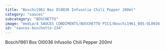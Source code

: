 ```yaml
---
title: "Boschi1961 Bos Ol0036 Infusolio Chili Pepper 200ml"
category: "sauces"
subcategory: "BOSCHETTO"
image: "media/4 SAUCES CONDIMENTS/BOSCHETTO PICS/Boschi1961_BOS-OL0036 Infusolio Chili Pepper 200ml.png"
id: "sauces-boschetto-234"
---
```


Boschi1961 Bos Ol0036 Infusolio Chili Pepper 200ml
